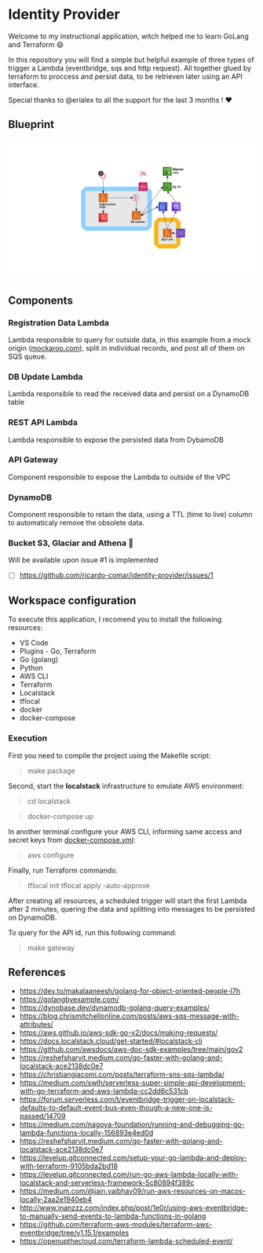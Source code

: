 
# Identity Provider

Welcome to my instructional application, witch helped me to learn GoLang and Terraform :smile: 

In this repository you will find a simple but helpful example of three types of trigger a Lambda (eventbridge, sqs and http request). All together glued by terraform to proccess and persist data, to be retrieven later using an API interface. 

Special thanks to @erialex to all the support for the last 3 months ! :heart: 

## Blueprint
![](doc/aws-blueprint.png)

## Components

### Registration Data Lambda

Lambda responsible to query for outside data, in this example from a mock origin ([mockaroo.com]()), split in individual records, and post all of them on SQS queue.

### DB Update Lambda

Lambda responsible to read the received data and persist on a DynamoDB table

### REST API Lambda

Lambda responsible to expose the persisted data from DybamoDB

### API Gateway

Component responsible to expose the Lambda to outside of the VPC

### DynamoDB

Component responsible to retain the data, using a TTL (time to live) column to automaticaly remove the obsolete data.

### Bucket S3, Glaciar and Athena :construction:

Will be available upon issue #1 is implemented

- [ ] https://github.com/ricardo-comar/identity-provider/issues/1



## Workspace configuration

To execute this application, I recomend you to install the following resources:

- VS Code
- Plugins - Go, Terraform
- Go (golang)
- Python
- AWS CLI
- Terraform
- Localstack
- tflocal
- docker
- docker-compose

### Execution

First you need to compile the project using the Makefile script:

> make package

Second, start the **localstack** infrastructure to emulate AWS environment:

> cd localstack

> docker-compose up

In another terminal configure your AWS CLI, informing same access and secret keys from [docker-compose.yml](localstack/docker-compose.yaml):

> aws configure

Finally, run Terraform commands:

> tflocal init
> tflocal apply -auto-approve

After creating all resources, a scheduled trigger will start the first Lambda after 2 minutes, quering the data and splitting into messages to be persisted on DynamoDB.

To query for the API id, run this following command:

> make gateway


## References
* https://dev.to/makalaaneesh/golang-for-object-oriented-people-l7h
* https://golangbyexample.com/
* https://dynobase.dev/dynamodb-golang-query-examples/
* https://blog.chrismitchellonline.com/posts/aws-sqs-message-with-attributes/
* https://aws.github.io/aws-sdk-go-v2/docs/making-requests/
* https://docs.localstack.cloud/get-started/#localstack-cli
* https://github.com/awsdocs/aws-doc-sdk-examples/tree/main/gov2
* https://reshefsharvit.medium.com/go-faster-with-golang-and-localstack-ace2138dc0e7
* https://christiangiacomi.com/posts/terraform-sns-sqs-lambda/
* https://medium.com/swlh/serverless-super-simple-api-development-with-go-terraform-and-aws-lambda-cc2dd6c531cb
* https://forum.serverless.com/t/eventbridge-trigger-on-localstack-defaults-to-default-event-bus-even-though-a-new-one-is-passed/14709
* https://medium.com/nagoya-foundation/running-and-debugging-go-lambda-functions-locally-156893e4ed0d
* https://reshefsharvit.medium.com/go-faster-with-golang-and-localstack-ace2138dc0e7
* https://levelup.gitconnected.com/setup-your-go-lambda-and-deploy-with-terraform-9105bda2bd18
* https://levelup.gitconnected.com/run-go-aws-lambda-locally-with-localstack-and-serverless-framework-5c80894f389c
* https://medium.com/@jain.vaibhav09/run-aws-resources-on-macos-locally-2aa2e1940eb4
* http://www.inanzzz.com/index.php/post/1e0r/using-aws-eventbridge-to-manually-send-events-to-lambda-functions-in-golang
* https://github.com/terraform-aws-modules/terraform-aws-eventbridge/tree/v1.15.1/examples
* https://openupthecloud.com/terraform-lambda-scheduled-event/